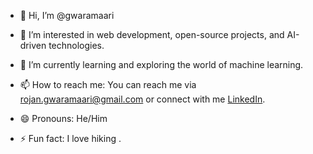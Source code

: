 - 👋 Hi, I’m @gwaramaari
- 👀 I’m interested in web development, open-source projects, and AI-driven technologies.
- 🌱 I’m currently learning and exploring the world of machine learning.
- 📫 How to reach me: You can reach me via rojan.gwaramaari@gmail.com or connect with me [LinkedIn](https://www.linkedin.com/in/gwaramaari).

- 😄 Pronouns: He/Him
- ⚡ Fun fact: I love hiking .
